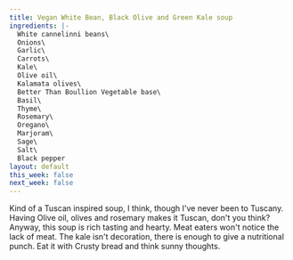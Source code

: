 ```yaml
---
title: Vegan White Bean, Black Olive and Green Kale soup
ingredients: |-
  White cannelinni beans\
  Onions\
  Garlic\
  Carrots\
  Kale\
  Olive oil\
  Kalamata olives\
  Better Than Boullion Vegetable base\
  Basil\
  Thyme\
  Rosemary\
  Oregano\
  Marjoram\
  Sage\
  Salt\
  Black pepper
layout: default
this_week: false
next_week: false
---
```

Kind of a Tuscan inspired soup, I think, though I've never been to Tuscany. Having Olive oil, olives and rosemary makes it Tuscan, don't you think? Anyway, this soup is rich tasting and hearty. Meat eaters won't notice the lack of meat. The kale isn't decoration, there is enough to give a nutritional punch. Eat it with Crusty bread and think sunny thoughts.